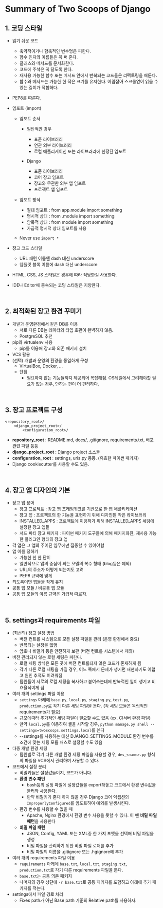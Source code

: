 # Summary of Two Scoops of Django

## 1. 코딩 스타일

* 읽기 쉬운 코드
  * 축약적이거나 함축적인 변수명은 피한다.
  * 함수 인자의 이름들은 꼭 써 준다.
  * 클래스와 메서드를 문서화한다.
  * 코드에 주석은 꼭 달도록 한다.
  * 재사용 가능한 함수 또는 메서드 안에서 반복되는 코드들은 리팩토링을 해둔다.
  * 함수와 메서드는 가능한 한 작은 크기를 유지한다. 어림잡아 스크롤없이 읽을 수 있는 길이가 적합하다.

* PEP8를 따른다.
* 임포트 \(import\)
  * 임포트 순서
    * 일반적인 경우
      * 표준 라이브러리
      * 연관 외부 라이브러리
      * 로컬 애플리케이션 또는 라이브러리에 한정된 임포트

    * Django
      * 표준 라이브러리
      * 코어 장고 임포트
      * 장고와 무관한 외부 앱 임포트
      * 프로젝트 앱 임포트


  * 임포트 방식
    * 절대 임포트 : from app.module import something
    * 명시적 상대 : from .module import something
    * 암묵적 상대 : from module import something
    * 가급적 명시적 상대 임포트를 사용

  * Never use `import *`

* 장고 코드 스타일
  * URL 패턴 이름엔 dash 대신 underscore
  * 템플릿 블록 이름에 dash 대신 underscore

* HTML, CSS, JS 스타일은 경우에 따라 적당한걸 사용한다.
* IDE나 Editor에 종속되는 코딩 스타일은 지양한다.

<br>

## 2. 최적화된 장고 환경 꾸미기

* 개발과 운영환경에서 같은 DB를 이용
    * 서로 다른 DB는 데이터와 타입 호환이 완벽하지 않음.
    * PostgreSQL 추천
* pip와 virtualenv 사용
    * pip를 이용해 장고와 의존 패키지 설치
* VCS 활용
* (선택) 개발과 운영의 환경을 동일하게 구성
    * VirtualBox, Docker, ...
    * 단점
        * 필요하지 않는 기능들까지 제공되어 복잡해짐. OS레벨에서 고려해야할 필요가 없는 경우, 안하는 편이 더 편리하다.

<br>

## 3. 장고 프로젝트 구성

```
<repository_root>/
    <django_project_root>/
        <configuration_root>/
```

* **repository_root** : README.md, docs/, .gitignore, requirements.txt, 배포 관련 파일 등등
* **django_project_root** : Django project 소스들
* **configuration_root** : settings, uris.py 등등. (유효한 파이썬 패키지)
* Django cookiecutter를 사용할 수도 있음.

<br>

## 4. 장고 앱 디자인의 기본

* 장고 앱 용어    
    * 장고 프로젝트 : 장고 웹 프레임워크를 기반으로 한 웹 애플리케이션
    * 장고 앱 : 프로젝트의 한 기능을 표현하기 위해 디자인된 작은 라이브러리
    * INSTALLED_APPS : 프로젝트에 이용하기 위해 INSTALLED_APPS 세팅에 설정한 장고 앱들
    * 서드 파티 장고 패키지 : 파이썬 패키지 도구들에 의해 패키지화된, 재사용 가능한 플러그인 형태의 장고 앱
* 각 앱은 그 앱의 주어진 임무에만 집중할 수 있어야함
* 앱 이름 정하기
    * 가능한 한 한 단어
    * 일반적으로 앱의 중심이 되는 모델의 복수 형태 (blog등은 예외)
    * URL의 주소가 어떻게 되는지도 고려
    * PEP8 규약에 맞게
* 되도록이면 앱들을 작게 유지
* 공통 앱 모듈 / 비공통 앱 모듈
* 공통 앱 모듈의 이름 규약은 가급적 따르자.

<br>

## 5. settings과 requirements 파일

* (최선의) 장고 설정 방법
    * 버전 컨트롤 시스템으로 모든 설정 파일을 관리 (운영 환경에서 중요)
    * 반복되는 설정을 없앰
    * 암호나 비밀키 등은 안전하게 보관 (버전 컨트롤 시스템에서 제외)
* 버전 관리되지 않는 로컬 세팅은 피한다.
    * 로컬 세팅 방식은 모든 곳에 버전 컨트롤되지 않은 코드가 존재하게 됨
    * 각기 다른 로컬 세팅을 가질 경우, 어느 쪽에서 문제가 생기면 재현하기도 어렵고 원인 추적도 어려워짐
    * 팀원들이 서로의 로컬 세팅을 복사하고 붙여쓰는데에 반복적인 일이 생기고 비효율적이게 됨
* 여러 개의 settings 파일 이용
    * `settings` 아래에 `base.py`, `local.py`, `staging.py`, `test.py`, `production.py`로 각기 다른 세팅 파일을 둔다. (각 세팅 모듈은 독립적인 requirements가 필요)
    * 규모에따라 추가적인 세팅 파일이 필요할 수도 있음 (ex. CI서버 환경 파일)
    * 만약 `local.py`를 이용하여 셸을 시작할 경우, `python manage.py shell --settings=twoscoops.settings.local`를 쓴다 
    * --settings를 사용하는 대신 DJANGO_SETTINGS_MODULE 환경 변수를 조건에 맞는 세팅 모듈 패스로 설정할 수도 있음
* 다중 개발 환경 세팅
    * 팀원별로 각기 다른 개발 환경 세팅 파일을 사용할 경우, `dev_<name>.py` 형식의 파일을 VCS에서 관리하며 사용할 수 있다.
* 코드에서 설정 분리
    * 비밀키들은 설정값들이지, 코드가 아니다.
    * **환경 변수 패턴**
        * bash등의 설정 파일에 설정값들을 export해놓고 코드에서 환경 변수값을 불러와 사용한다.
        * 만약 비밀키가 존재 하지 않을 경우 Django 코어 익셉션의 `ImproperlyConfigured`를 임포트하여 예외를 발생시킨다.
    * 환경 변수를 사용할 수 없을 때
        * Apache, Nginx 환경에서 환경 변수 사용을 못할 수 있다. 이 땐 **비밀 파일 패턴**을 사용한다
    * **비밀 파일 패턴**
        * JSON, Config, YAML 또는 XML중 한 가지 포맷을 선택해 비밀 파일을 생성
        * 비밀 파일을 관리하기 위한 비밀 파일 로더를 추가
        * 비밀 파일의 이름을 .gitignore 또는 .hgignore에 추가
* 여러 개의 requirements 파일 이용
    * `requirements` 아래에 `base.txt`, `local.txt`, `staging.txt`, `production.txt`로 각기 다른 requirements 파일을 둔다.
    * `base.txt`는 공통 의존 패키지
    * 나머지의 경우 상단에 `-r base.txt`로 공통 패키지를 포함하고 아래에 추가 패키지를 적는다.
* settings에서 파일 경로 처리
    * Fixes path가 아닌 Base path 기준의 Relative path를 사용하자.





